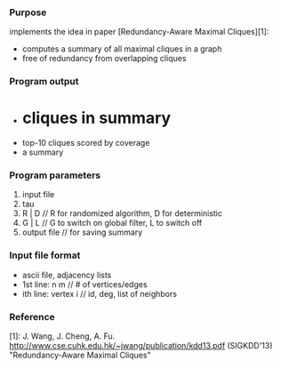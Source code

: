 ### Purpose
implements the idea in paper [Redundancy-Aware Maximal Cliques][1]:
+  computes a summary of all maximal cliques in a graph
+  free of  redundancy from overlapping cliques


### Program output
+  # cliques in summary
+  top-10 cliques scored by coverage
+  a summary

### Program parameters
1.  input file
2.  tau
3.  R | D // R for randomized algorithm, D for deterministic
4.  G | L	// G to switch on global filter, L to switch off
5.  output file	// for saving summary

### Input file format
+  ascii file, adjacency lists
+  1st line:	n m	// # of vertices/edges
+  ith line:	vertex i	// id, deg, list of neighbors

### Reference
[1]: J. Wang, J. Cheng, A. Fu. http://www.cse.cuhk.edu.hk/~jwang/publication/kdd13.pdf (SIGKDD'13)
"Redundancy-Aware Maximal Cliques"

